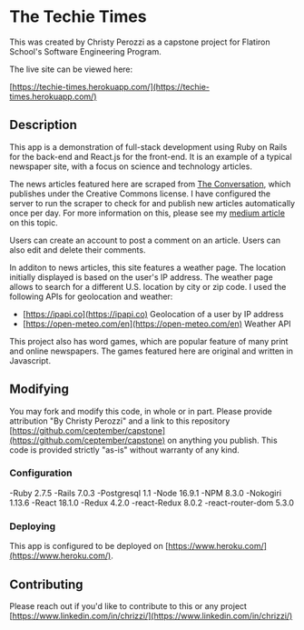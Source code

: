 # The Techie Times

This was created by Christy Perozzi as a capstone project for Flatiron School's Software Engineering Program.

The live site can be viewed here:

[https://techie-times.herokuapp.com/](https://techie-times.herokuapp.com/)

## Description 
This app is a demonstration of full-stack development using Ruby on Rails for the back-end and React.js for the front-end. It is an example of a typical newspaper site, with a focus on science and technology articles. 

The news articles featured here are scraped from [The Conversation](https://theconversation.com/us), which publishes under the Creative Commons license. I have configured the server to run the scraper to check for and publish new articles automatically once per day. For more information on this, please see my [medium article](https://medium.com/@christy.perozzi/why-heroku-scheduler-is-your-best-friend-for-automated-web-scraping-861e264eb016) on this topic.

Users can create an account to post a comment on an article. Users can also edit and delete their comments. 

In additon to news articles, this site features a weather page. The location initially displayed is based on the user's IP address. The weather page allows to search for a different U.S. location by city or zip code. I used the following APIs for geolocation and weather:

- [https://ipapi.co](https://ipapi.co) Geolocation of a user by IP address 
- [https://open-meteo.com/en](https://open-meteo.com/en) Weather API 

This project also has word games, which are popular feature of many print and online newspapers. The games featured here are original and written in Javascript. 

## Modifying

You may fork and modify this code, in whole or in part. Please provide attribution "By Christy Perozzi" and a link to this repository [https://github.com/ceptember/capstone](https://github.com/ceptember/capstone) on anything you publish. This code is provided strictly "as-is" without warranty of any kind. 

### Configuration
-Ruby 2.7.5
-Rails 7.0.3
-Postgresql 1.1
-Node 16.9.1
-NPM 8.3.0
-Nokogiri 1.13.6
-React 18.1.0
-Redux 4.2.0
-react-Redux 8.0.2
-react-router-dom 5.3.0

### Deploying
 
This app is configured to be deployed on [https://www.heroku.com/](https://www.heroku.com/). 

## Contributing 

Please reach out if you'd like to contribute to this or any project [https://www.linkedin.com/in/chrizzi/](https://www.linkedin.com/in/chrizzi/) 
